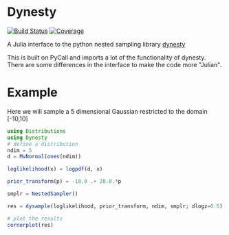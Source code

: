 # Dynesty
<!---
[![Dev](https://img.shields.io/badge/docs-dev-blue.svg)](https://ptiede.github.io/Dynesty.jl/dev)
-->

[![Build Status](https://github.com/ptiede/Dynesty.jl/actions/workflows/CI.yml/badge.svg?branch=main)](https://github.com/ptiede/Dynesty.jl/actions/workflows/CI.yml?query=branch%3Amain)
[![Coverage](https://codecov.io/gh/ptiede/Dynesty.jl/branch/main/graph/badge.svg)](https://codecov.io/gh/ptiede/Dynesty.jl)

A Julia interface to the python nested sampling library [dynesty](https://github.com/joshspeagle/dynesty)

This is built on PyCall and imports a lot of the functionality of dynesty. There are some differences in the interface to make the code more "Julian".

# Example

Here we will sample a 5 dimensional Gaussian restricted to the domain [-10,10]

```julia
using Distributions
using Dynesty
# define a distribution
ndim = 5
d = MvNormal(ones(ndim))

loglikelihood(x) = logpdf(d, x)

prior_transform(p) = -10.0 .+ 20.0.*p

smplr = NestedSampler()

res = dysample(loglikelihood, prior_transform, ndim, smplr; dlogz=0.5)

# plot the results
cornerplot(res)
```
